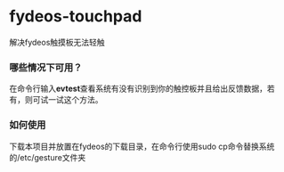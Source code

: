 # fydeos-touchpad
解决fydeos触摸板无法轻触
### 哪些情况下可用？
在命令行输入**evtest**查看系统有没有识别到你的触控板并且给出反馈数据，若有，则可试一试这个方法。
### 如何使用
下载本项目并放置在fydeos的下载目录，在命令行使用sudo cp命令替换系统的/etc/gesture文件夹
